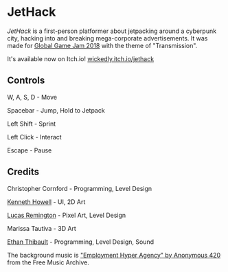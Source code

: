 # JetHack

_JetHack_ is a first-person platformer about jetpacking around a cyberpunk city, hacking into and breaking mega-corporate advertisements. It was made for [Global Game Jam 2018](https://globalgamejam.org/) with the theme of "Transmission".

It's available now on Itch.io! [wickedly.itch.io/jethack](https://wickedly.itch.io/jethack)

## Controls

W, A, S, D - Move

Spacebar - Jump, Hold to Jetpack

Left Shift - Sprint

Left Click - Interact

Escape - Pause

## Credits

Christopher Cornford - Programming, Level Design

[Kenneth Howell](https://www.kennethhowell.design/) - UI, 2D Art

[Lucas Remington](https://lucasremington.github.io/) - Pixel Art, Level Design

Marissa Tautiva - 3D Art

[Ethan Thibault](http://ethanthibault.com/) - Programming, Level Design, Sound

The background music is ["Employment Hyper Agency" by Anonymous 420](http://freemusicarchive.org/music/Anonymous420/__________________________________________/) from the Free Music Archive.